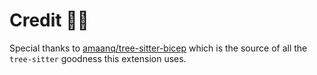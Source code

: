 
# Credit 🙏🏻

Special thanks to [amaanq/tree-sitter-bicep](https://github.com/amaanq/tree-sitter-bicep) which is
the source of all the `tree-sitter` goodness this extension uses.
